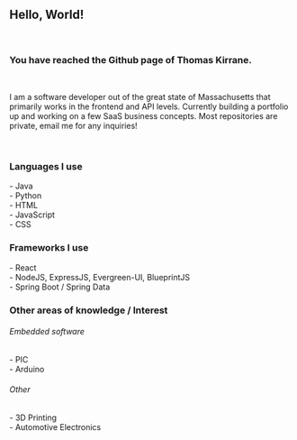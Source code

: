 <h2>Hello, World!</h2><br>
<h3>You have reached the Github page of Thomas Kirrane.</h3><br>
<p>I am a software developer out of the great state of Massachusetts that primarily works in the frontend and API levels. Currently building a portfolio up and working on a few SaaS business concepts. Most repositories are private, email me for any inquiries!</p><br>
<h3>Languages I use</h3>
 - Java<br>
 - Python<br>
 - HTML<br>
 - JavaScript<br>
 - CSS
<h3>Frameworks I use</h3>
 - React<br>
 - NodeJS, ExpressJS, Evergreen-UI, BlueprintJS<br>
 - Spring Boot / Spring Data
<h3>Other areas of knowledge / Interest</h3>
<h6>Embedded software</h6>
 - PIC<br>
 - Arduino
<h6>Other</h6>
 - 3D Printing<br>
 - Automotive Electronics
